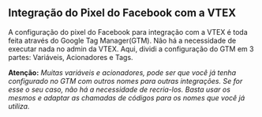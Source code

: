 Integração do Pixel do Facebook com a VTEX
------------------------------------------

A configuração do pixel do Facebook para integração com a VTEX é toda feita através do Google Tag Manager(GTM).
Não há a necessidade de executar nada no admin da VTEX.
Aqui, dividi a configuração do GTM em 3 partes: Variáveis, Acionadores e Tags.

<b>Atenção:</b> <i>Muitas variáveis e acionadores, pode ser que você já tenha configurado no GTM com outros nomes para outras integrações. Se for esse o seu caso, não há a necessidade de recria-los. Basta usar os mesmos e adaptar as chamadas de códigos para os nomes que você já utiliza.</i>
